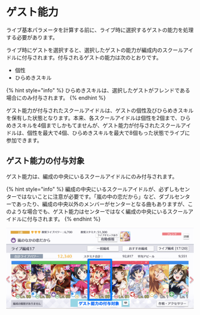 # ゲスト能力

ライブ基本パラメータを計算する前に、ライブ時に選択するゲストの能力を処理する必要があります。

ライブ時にゲストを選択すると、選択したゲストの能力が編成内のスクールアイドルに付与されます。付与されるゲストの能力は次のとおりです。

* 個性
* ひらめきスキル

{% hint style="info" %}
ひらめきスキルは、選択したゲストがフレンドである場合にのみ付与されます。
{% endhint %}

ゲスト能力が付与されたスクールアイドルは、ゲストの個性及びひらめきスキルを保有した状態となります。本来、各スクールアイドルは個性を2個まで、ひらめきスキルを4個までしかもてませんが、ゲスト能力が付与されたスクールアイドルは、個性を最大で4個、ひらめきスキルを最大で8個もった状態でライブに参加できます。

## ゲスト能力の付与対象

ゲスト能力は、編成の中央にいるスクールアイドルにのみ付与されます。

{% hint style="info" %}
編成の中央にいるスクールアイドルが、必ずしもセンターではないことに注意が必要です。「嵐の中の恋だから」など、ダブルセンターであったり、編成の中央以外のメンバーがセンターとなる曲もありますが、このような場合でも、ゲスト能力はセンターではなく編成の中央にいるスクールアイドルに付与されます。
{% endhint %}

![&#x30B2;&#x30B9;&#x30C8;&#x80FD;&#x529B;&#x4ED8;&#x4E0E;&#x5BFE;&#x8C61;](../../.gitbook/assets/fig1-1-1a_guest_abilities_target.jpg)

